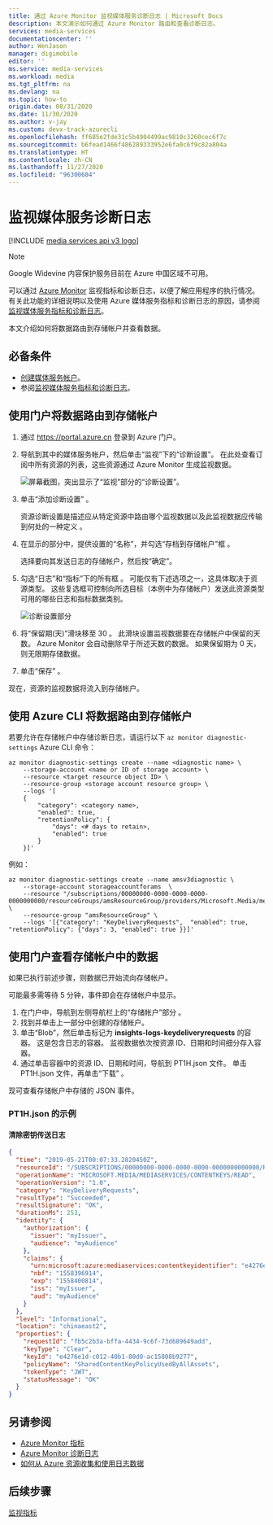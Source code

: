 ```yaml
---
title: 通过 Azure Monitor 监视媒体服务诊断日志 | Microsoft Docs
description: 本文演示如何通过 Azure Monitor 路由和查看诊断日志。
services: media-services
documentationcenter: ''
author: WenJason
manager: digimobile
editor: ''
ms.service: media-services
ms.workload: media
ms.tgt_pltfrm: na
ms.devlang: na
ms.topic: how-to
origin.date: 08/31/2020
ms.date: 11/30/2020
ms.author: v-jay
ms.custom: devx-track-azurecli
ms.openlocfilehash: ff685e2fde31c5b4904499ac9810c3260cec6f7c
ms.sourcegitcommit: b6fead1466f486289333952e6fa0c6f9c82a804a
ms.translationtype: HT
ms.contentlocale: zh-CN
ms.lasthandoff: 11/27/2020
ms.locfileid: "96300604"
---
```

# <a name="monitor-media-services-diagnostic-logs"></a>监视媒体服务诊断日志

[!INCLUDE [media services api v3 logo](./includes/v3-hr.md)]

> [!NOTE]
> Google Widevine 内容保护服务目前在 Azure 中国区域不可用。

可以通过 [Azure Monitor](../../azure-monitor/overview.md) 监视指标和诊断日志，以便了解应用程序的执行情况。 有关此功能的详细说明以及使用 Azure 媒体服务指标和诊断日志的原因，请参阅[监视媒体服务指标和诊断日志](media-services-metrics-diagnostic-logs.md)。

本文介绍如何将数据路由到存储帐户并查看数据。

## <a name="prerequisites"></a>必备条件

- [创建媒体服务帐户](./create-account-howto.md)。
- 参阅[监视媒体服务指标和诊断日志](media-services-metrics-diagnostic-logs.md)。

## <a name="route-data-to-the-storage-account-using-the-portal"></a>使用门户将数据路由到存储帐户

1. 通过 https://portal.azure.cn 登录到 Azure 门户。
1. 导航到其中的媒体服务帐户，然后单击“监视”下的“诊断设置”。   在此处查看订阅中所有资源的列表，这些资源通过 Azure Monitor 生成监视数据。

    ![屏幕截图，突出显示了“监视”部分的“诊断设置”。](media/media-services-diagnostic-logs/logs01.png)

1. 单击“添加诊断设置”  。

   资源诊断设置是描述应从特定资源中路由哪个监视数据以及此监视数据应传输到何处的一种定义   。

1. 在显示的部分中，提供设置的“名称”，并勾选“存档到存储帐户”框   。

    选择要向其发送日志的存储帐户，然后按“确定”。 
1. 勾选“日志”和“指标”下的所有框   。 可能仅有下述选项之一，这具体取决于资源类型。 这些复选框可控制向所选目标（本例中为存储帐户）发送此资源类型可用的哪些日志和指标数据类别。

   ![诊断设置部分](media/media-services-diagnostic-logs/logs02.png)
1. 将“保留期(天)”滑块移至 30  。 此滑块设置监视数据要在存储帐户中保留的天数。 Azure Monitor 会自动删除早于所述天数的数据。 如果保留期为 0 天，则无限期存储数据。
1. 单击“保存”  。

现在，资源的监视数据将流入到存储帐户。

## <a name="route-data-to-the-storage-account-using-the-azure-cli"></a>使用 Azure CLI 将数据路由到存储帐户

若要允许在存储帐户中存储诊断日志，请运行以下 `az monitor diagnostic-settings` Azure CLI 命令：

```azurecli
az monitor diagnostic-settings create --name <diagnostic name> \
    --storage-account <name or ID of storage account> \
    --resource <target resource object ID> \
    --resource-group <storage account resource group> \
    --logs '[
    {
        "category": <category name>,
        "enabled": true,
        "retentionPolicy": {
            "days": <# days to retain>,
            "enabled": true
        }
    }]'
```

例如：

```azurecli
az monitor diagnostic-settings create --name amsv3diagnostic \
    --storage-account storageaccountforams  \
    --resource "/subscriptions/00000000-0000-0000-0000-0000000000/resourceGroups/amsResourceGroup/providers/Microsoft.Media/mediaservices/amsaccount" \
    --resource-group "amsResourceGroup" \
    --logs '[{"category": "KeyDeliveryRequests",  "enabled": true, "retentionPolicy": {"days": 3, "enabled": true }}]'
```

## <a name="view-data-in-the-storage-account-using-the-portal"></a>使用门户查看存储帐户中的数据

如果已执行前述步骤，则数据已开始流向存储帐户。

可能最多需等待 5 分钟，事件即会在存储帐户中显示。

1. 在门户中，导航到左侧导航栏上的“存储帐户”部分  。
1. 找到并单击上一部分中创建的存储帐户。
1. 单击“Blob”，然后单击标记为 **insights-logs-keydeliveryrequests** 的容器。 这是包含日志的容器。 监视数据依次按资源 ID、日期和时间细分存入容器。
1. 通过单击容器中的资源 ID、日期和时间，导航到 PT1H.json 文件。 单击 PT1H.json 文件，再单击“下载”  。

 现可查看存储帐户中存储的 JSON 事件。

### <a name="examples-of-pt1hjson"></a>PT1H.json 的示例

#### <a name="clear-key-delivery-log"></a>清除密钥传送日志

```json
{
  "time": "2019-05-21T00:07:33.2820450Z",
  "resourceId": "/SUBSCRIPTIONS/00000000-0000-0000-0000-0000000000000/RESOURCEGROUPS/amsResourceGroup/PROVIDERS/MICROSOFT.MEDIA/MEDIASERVICES/AMSACCOUNT",
  "operationName": "MICROSOFT.MEDIA/MEDIASERVICES/CONTENTKEYS/READ",
  "operationVersion": "1.0",
  "category": "KeyDeliveryRequests",
  "resultType": "Succeeded",
  "resultSignature": "OK",
  "durationMs": 253,
  "identity": {
    "authorization": {
      "issuer": "myIssuer",
      "audience": "myAudience"
    },
    "claims": {
      "urn:microsoft:azure:mediaservices:contentkeyidentifier": "e4276e1d-c012-40b1-80d0-ac15808b9277",
      "nbf": "1558396914",
      "exp": "1558400814",
      "iss": "myIssuer",
      "aud": "myAudience"
    }
  },
  "level": "Informational",
  "location": "chinaeast2",
  "properties": {
    "requestId": "fb5c2b3a-bffa-4434-9c6f-73d689649add",
    "keyType": "Clear",
    "keyId": "e4276e1d-c012-40b1-80d0-ac15808b9277",
    "policyName": "SharedContentKeyPolicyUsedByAllAssets",
    "tokenType": "JWT",
    "statusMessage": "OK"
  }
}
```

## <a name="see-also"></a>另请参阅

* [Azure Monitor 指标](../../azure-monitor/platform/data-platform.md)
* [Azure Monitor 诊断日志](../../azure-monitor/platform/platform-logs-overview.md)
* [如何从 Azure 资源收集和使用日志数据](../../azure-monitor/platform/platform-logs-overview.md)

## <a name="next-steps"></a>后续步骤

[监视指标](media-services-metrics-howto.md)
